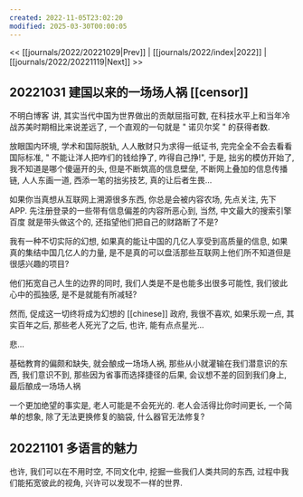 ```yaml
---
created: 2022-11-05T23:02:20
modified: 2025-03-30T00:00:05
---
```


<< [[journals/2022/20221029|Prev]] | [[journals/2022/index|2022]] | [[journals/2022/20221119|Next]] >>

## 20221031 建国以来的一场场人祸 [[censor]]

不明白博客 讲, 其实当代中国为世界做出的贡献屈指可数, 在科技水平上和当年冷战苏美时期相比来说差远了, 一个直观的一句就是 " 诺贝尔奖 " 的获得者数.

放眼国内环境, 学术和国际脱轨, 人人散财只为求得一纸证书, 完完全全不会去看看国际标准, " 不能让洋人把咋们的钱给挣了, 咋得自己挣!", 于是, 拙劣的模仿开始了, 我不知道是哪个傻逼开的头, 但是不断筑高的信息壁垒, 不断网上叠加的信息传播链, 人人东画一道, 西添一笔的拙劣技艺, 真的让后者生畏...

如果你当真想从互联网上溯源很多东西, 你总是会被内容农场, 先点关注, 先下 APP. 先注册登录的一些带有信息偏差的内容所恶心到, 当然, 中文最大的搜索引擎 百度 就是带头做这个的, 还指望他们把自己的财路断了不是?

我有一种不切实际的幻想, 如果真的能让中国的几亿人享受到高质量的信息, 如果真的集结中国几亿人的力量, 是不是真的可以盘活那些互联网上他们所不知道但是很感兴趣的项目?

他们拓宽自己人生的边界的同时, 我们人类是不是也能多出很多可能性, 我们彼此心中的孤独感, 是不是就能有所减轻?

然而, 促成这一切终将成为幻想的 [[chinese]] 政府, 我很不喜欢, 如果乐观一点, 其实百年之后, 那些老人死光了之后, 也许, 能有点点星光...

悲...

基础教育的偏颇和缺失, 就会酿成一场场人祸, 那些从小就灌输在我们潜意识的东西, 我们意识不到, 那些因为省事而选择捷径的后果, 会议想不差的回到我们身上, 最后酿成一场场人祸

一个更加绝望的事实是, 老人可能是不会死光的. 老人会活得比你时间更长, 一个简单的想象, 除了无法更换修复的脑袋, 什么器官无法修复?

## 20221101 多语言的魅力

也许, 我们可以在不用时空, 不同文化中, 挖掘一些我们人类共同的东西, 过程中我们能拓宽彼此的视角, 兴许可以发现不一样的世界.

